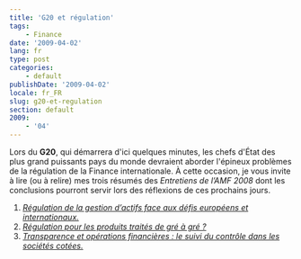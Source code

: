 ```yaml
---
title: 'G20 et régulation'
tags:
    - Finance
date: '2009-04-02'
lang: fr
type: post
categories:
    - default
publishDate: '2009-04-02'
locale: fr_FR
slug: g20-et-regulation
section: default
2009:
    - '04'
---
```


Lors du **G20**, qui démarrera d'ici quelques minutes, les chefs d'État des plus grand puissants pays du monde devraient aborder l'épineux problèmes de la régulation de la Finance internationale. À cette occasion, je vous invite à lire (ou à relire) mes trois résumés des _Entretiens de l’AMF 2008_ dont les conclusions pourront servir lors des réflexions de ces prochains jours.

1. [_Régulation de la gestion d’actifs face aux défis européens et internationaux._](/2008/11/les-entretiens-de-lamf-2008-13-regulation-de-la-gestion-dactifs/)
2. [_Régulation pour les produits traités de gré à gré&nbsp;?_](/2008/12/les-entretiens-de-lamf-2008-23-regulation-des-produits-traites-de-gre-a-gre/)
3. [_Transparence et opérations financières&nbsp;: le suivi du contrôle dans les sociétés cotées._](/2008/12/les-entretiens-de-lamf-2008-33-suivi-du-controle-dans-les-societes-cotees/)
